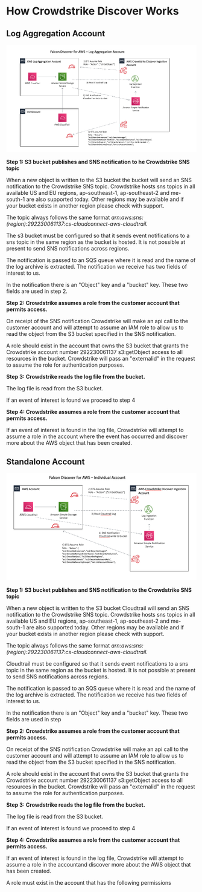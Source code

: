 

# How Crowdstrike Discover Works

## Log Aggregation Account

![Central Log Account)](images/central-log-account.png)

**Step 1: S3 bucket publishes and SNS notification to he Crowdstrike SNS topic**

When a new object is written to the S3 bucket the bucket will send an SNS notification to the Crowdstrike SNS topic. Crowdstrike hosts sns topics in all available US and EU regions, ap-southeast-1, ap-southeast-2 and me-south-1 are also supported today. Other regions may be available and if your bucket exists in another region please check with support.

The topic always follows the same format _arn:aws:sns:(region):292230061137:cs-cloudconnect-aws-cloudtrail._

The s3 bucket must be configured so that it sends event notifications to a sns topic in the same region as the bucket is hosted. It is not possible at present to send SNS notifications across regions.

The notification is passed to an SQS queue where it is read and the name of the log archive is extracted. The notification we receive has two fields of interest to us.

In the notification there is an &quot;Object&quot; key and a &quot;bucket&quot; key. These two fields are used in step 2.


**Step 2: Crowdstrike assumes a role from the customer account that permits access.**

On receipt of the SNS notification Crowdstrike will make an api call to the customer account and will attempt to assume an IAM role to allow us to read the object from the S3 bucket specified in the SNS notification.


A role should exist in the account that owns the S3 bucket that grants the Crowdstrike account number 292230061137 s3:getObject access to all resources in the bucket. Crowdstrike will pass an &quot;externalid&quot; in the request to assume the role for authentication purposes.


**Step 3: Crowdstrike reads the log file from the bucket.**

The log file is read from the S3 bucket.

If an event of interest is found we proceed to step 4

**Step 4: Crowdstrike assumes a role from the customer account that permits access.**

If an event of interest is found in the log file, Crowdstrike will attempt to assume a role in the account where the event has occurred and discover more about the AWS object that has been created.




## Standalone Account

![Standalone Account)](images/standalone-account.png)

**Step 1: S3 bucket publishes and SNS notification to the Crowdstrike SNS topic**

When a new object is written to the S3 bucket Cloudtrail will send an SNS notification to the Crowdstrike SNS topic. Crowdstrike hosts sns topics in all available US and EU regions, ap-southeast-1, ap-southeast-2 and me-south-1 are also supported today. Other regions may be available and if your bucket exists in another region please check with support.

The topic always follows the same format _arn:aws:sns:(region):292230061137:cs-cloudconnect-aws-cloudtrail._

Cloudtrail must be configured so that it sends event notifications to a sns topic in the same region as the bucket is hosted. It is not possible at present to send SNS notifications across regions.

The notification is passed to an SQS queue where it is read and the name of the log archive is extracted. The notification we receive has two fields of interest to us.

In the notification there is an &quot;Object&quot; key and a &quot;bucket&quot; key. These two fields are used in step

**Step 2: Crowdstrike assumes a role from the customer account that permits access.**

On receipt of the SNS notification Crowdstrike will make an api call to the customer account and will attempt to assume an IAM role to allow us to read the object from the S3 bucket specified in the SNS notification.

A role should exist in the account that owns the S3 bucket that grants the Crowdstrike account number 292230061137 s3:getObject access to all resources in the bucket. Crowdstrike will pass an &quot;externalid&quot; in the request to assume the role for authentication purposes.


**Step 3: Crowdstrike reads the log file from the bucket.**

The log file is read from the S3 bucket.

If an event of interest is found we proceed to step 4

**Step 4: Crowdstrike assumes a role from the customer account that permits access.**

If an event of interest is found in the log file, Crowdstrike will attempt to assume a role in the accountand discover more about the AWS object that has been created.

A role must exist in the account that has the following permissions

